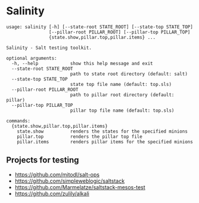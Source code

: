 # Salinity

```
usage: salinity [-h] [--state-root STATE_ROOT] [--state-top STATE_TOP]
                [--pillar-root PILLAR_ROOT] [--pillar-top PILLAR_TOP]
                {state.show,pillar.top,pillar.items} ...

Salinity - Salt testing toolkit.

optional arguments:
  -h, --help            show this help message and exit
  --state-root STATE_ROOT
                        path to state root directory (default: salt)
  --state-top STATE_TOP
                        state top file name (default: top.sls)
  --pillar-root PILLAR_ROOT
                        path to pillar root directory (default: pillar)
  --pillar-top PILLAR_TOP
                        pillar top file name (default: top.sls)

commands:
  {state.show,pillar.top,pillar.items}
    state.show          renders the states for the specified minions
    pillar.top          renders the pillar top file
    pillar.items        renders pillar items for the specified minions
```

## Projects for testing

- https://github.com/mitodl/salt-ops
- https://github.com/simpIeweblogic/saltstack
- https://github.com/Marmelatze/saltstack-mesos-test
- https://github.com/zulily/alkali
